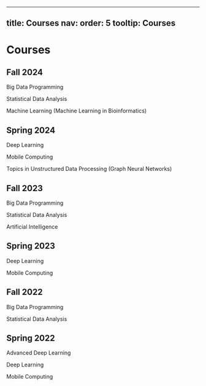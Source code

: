 
---
title: Courses
nav:
  order: 5
  tooltip: Courses
---

# Courses
## Fall 2024
Big Data Programming

Statistical Data Analysis

Machine Learning (Machine Learning in Bioinformatics)
## Spring 2024

Deep Learning

Mobile Computing

Topics in Unstructured Data Processing (Graph Neural Networks)
## Fall 2023

Big Data Programming

Statistical Data Analysis

Artificial Intelligence
## Spring 2023

Deep Learning

Mobile Computing

## Fall 2022

Big Data Programming

Statistical Data Analysis

## Spring 2022

Advanced Deep Learning

Deep Learning

Mobile Computing


